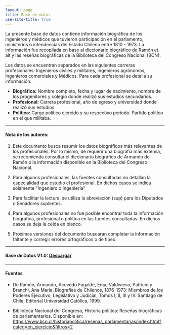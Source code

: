 ```yaml
---
layout: page
title: Base de datos
use-site-title: true
---
```


La presente base de datos contiene información biográfica de los ingenieros y médicos que tuvieron participación en el parlamento, ministerios o intendencias del Estado Chileno entre 1810 - 1973. La información fue recopilada en base al diccionario biográfico de Ramón et. alt y las reseñas biográficas de la Biblioteca del Congreso Nacional (BCN).

Los datos se encuentran separados en las siguientes carreras profesionales: Ingenieros civiles y militares, Ingenieros agrónomos, Ingenieros comerciales y Médicos. Para cada profesional se detalla su información: 
- **Biográfica:** Nombre completo, fecha y lugar de nacimiento, nombre de los progenitores y colegio donde realizó sus estudios secundarios.
- **Profesional:** Carrera profesional, año de egreso y universidad donde realizó sus estudios.
- **Política:** Cargo político ejercido y su respectivo periodo. Partido político en el que militaba.

---
#### Nota de los autores:
1. Este documento busca resumir los datos biográficos más relevantes de los profesionales. Por lo mismo, de requerir una biográfia más extensa, se recomienda consultar el diccionario biográfico de Armando de Ramón o la información disponible en la Biblioteca del Congreso Nacional.

2. Para algunos profesionales, las fuentes consultadas no detallan la especialidad que estudio el profesional. En dichos casos se indica solamente "Ingeniero o Ingeniería"

3. Para facilitar la lectura, se utiliza la abreviación (sup) para los Diputados o Senadores suplentes.    
      
4. Para algunos profesionales no fue posible encontrar toda la información biográfica, profesional o política en las fuentes consultadas. En dichos casos se deja la celda en blanco.                                                                                               
                                                                                                    
5. Proximas versiones del documento buscarán completar la información faltante y corregir errores ortográficos o de tipeo.                                                     
---                                               
#### Base de Datos V1.0: [Descargar](Data.xlsx)

---
#### Fuentes
- De Ramón, Armando, Acevedo Fagalde, Ema, Valdivieso, Patricio y Branchi, Ana María, Biografías de Chilenos, 1876-1973: Miembros de los Poderes Ejecutivo, Legislativo y Judicial, Tomos I, II, III y IV. Santiago de Chile, Editorial Universidad Católica, 1999.

- Biblioteca Nacional del Congreso, Historia política: Reseñas biográficas de parlamentarios. Disponible en: https://www.bcn.cl/historiapolitica/resenas_parlamentarias/index.html?categ=en_ejercicio&filtros=2
                                                                                                    
